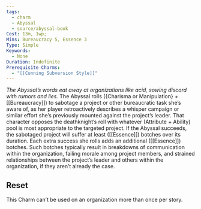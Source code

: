 ```yaml
---
tags:
  - charm
  - Abyssal
  - source/abyssal-book
Cost: 13m, 1wp; 
Mins: Bureaucracy 5, Essence 3
Type: Simple
Keywords:
  - None
Duration: Indefinite
Prerequisite Charms:
  - "[[Cunning Subversion Style]]"
---
```

*The Abyssal’s words eat away at organizations like acid, sowing discord with rumors and lies.*
The Abyssal rolls ({Charisma or Manipulation} + [[Bureaucracy]]) to sabotage a project or other bureaucratic task she’s aware of, as her player retroactively describes a whisper campaign or similar effort she’s previously mounted against the project’s leader. That character opposes the deathknight’s roll with whatever (Attribute + Ability) pool is most appropriate to the targeted project.
If the Abyssal succeeds, the sabotaged project will suffer at least ([[Essence]]) botches over its duration.
Each extra success she rolls adds an additional ([[Essence]]) botches. Such botches typically result in breakdowns of communication within the organization, failing morale among project members, and strained relationships between the project’s leader and others within the organization, if they aren’t already the case.
## Reset 
This Charm can’t be used on an organization more than once per story.